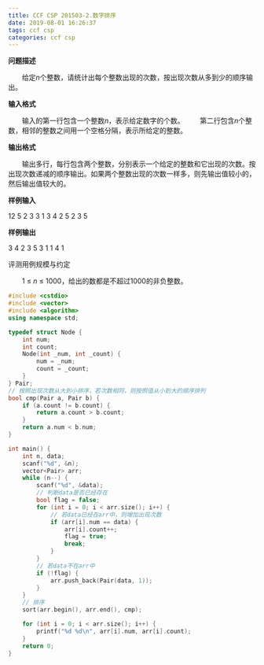 ```yaml
---
title: CCF CSP 201503-2.数字排序
date: 2019-08-01 16:26:37
tags: ccf csp
categories: ccf csp
---
```


**问题描述**

　　给定*n*个整数，请统计出每个整数出现的次数，按出现次数从多到少的顺序输出。

<!--more-->

**输入格式**

　　输入的第一行包含一个整数*n*，表示给定数字的个数。
　　第二行包含*n*个整数，相邻的整数之间用一个空格分隔，表示所给定的整数。

**输出格式**

　　输出多行，每行包含两个整数，分别表示一个给定的整数和它出现的次数。按出现次数递减的顺序输出。如果两个整数出现的次数一样多，则先输出值较小的，然后输出值较大的。

**样例输入**

12
5 2 3 3 1 3 4 2 5 2 3 5

**样例输出**

3 4
2 3
5 3
1 1
4 1

评测用例规模与约定

　　1 ≤ *n* ≤ 1000，给出的数都是不超过1000的非负整数。

```c++
#include <cstdio>
#include <vector>
#include <algorithm>
using namespace std;

typedef struct Node {
	int num;
	int count;
	Node(int _num, int _count) {
		num = _num;
		count = _count;
	}
} Pair;
// 按照出现次数从大到小排序，若次数相同，则按照值从小到大的顺序排列
bool cmp(Pair a, Pair b) {
	if (a.count != b.count) {
		return a.count > b.count;
	}
	return a.num < b.num;
}

int main() {
	int n, data;
	scanf("%d", &n);
	vector<Pair> arr;
	while (n--) {
		scanf("%d", &data);
		// 判断data是否已经存在
		bool flag = false;
		for (int i = 0; i < arr.size(); i++) {
			// 若data已经在arr中，则增加出现次数
			if (arr[i].num == data) {
				arr[i].count++;
				flag = true;
				break;
			}
		}
		// 若data不在arr中
		if (!flag) {
			arr.push_back(Pair(data, 1));
		}
	}
	// 排序
	sort(arr.begin(), arr.end(), cmp);

	for (int i = 0; i < arr.size(); i++) {
		printf("%d %d\n", arr[i].num, arr[i].count);
	}
	return 0;
}
```


